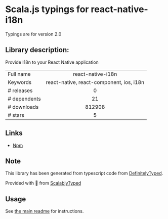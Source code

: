 
# Scala.js typings for react-native-i18n

Typings are for version 2.0

## Library description:
Provide I18n to your React Native application

|                    |                 |
| ------------------ | :-------------: |
| Full name          | react-native-i18n |
| Keywords           | react-native, react-component, ios, i18n |
| # releases         | 0 |
| # dependents       | 21 |
| # downloads        | 812908 |
| # stars            | 5 |

## Links
- [Npm](https://www.npmjs.com/package/react-native-i18n)
    


## Note
This library has been generated from typescript code from [DefinitelyTyped](https://definitelytyped.org).

Provided with :purple_heart: from [ScalablyTyped](https://github.com/oyvindberg/ScalablyTyped)

## Usage
See [the main readme](../../readme.md) for instructions.


